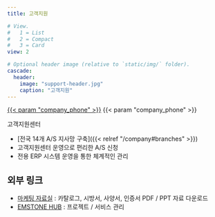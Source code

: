 ```yaml
---
title: 고객지원

# View.
#   1 = List
#   2 = Compact
#   3 = Card
view: 2

# Optional header image (relative to `static/img/` folder).
cascade:
  header:
    image: "support-header.jpg"
    caption: "고객지원"
---
```


<div class="blockquote text-center">
<p class="display-4">
  <a class="d-inline d-sm-none" href='tel:{{< param "company_phone" >}}'>{{< param "company_phone" >}}</a>
  <span class="d-none d-sm-inline">{{< param "company_phone" >}}</a>
</p>
<p>고객지원센터</p>
</div>

- [전국 14개 A/S 지사망 구축]({{< relref "/company#branches" >}})
- 고객지원센터 운영으로 편리한 A/S 신청
- 전용 ERP 시스템 운영을 통한 체계적인 관리

## 외부 링크

- [마케팅 자료실](https://1drv.ms/u/s!AjzJrraVP8dFhqEmyjx72_aY65dkIw?e=z4EOGA) : 카탈로그, 시방서, 사양서, 인증서 PDF / PPT 자료 다운로드
- [EMSTONE HUB](https://hub.emstone.com/) : 프로젝트 / 서비스 관리
